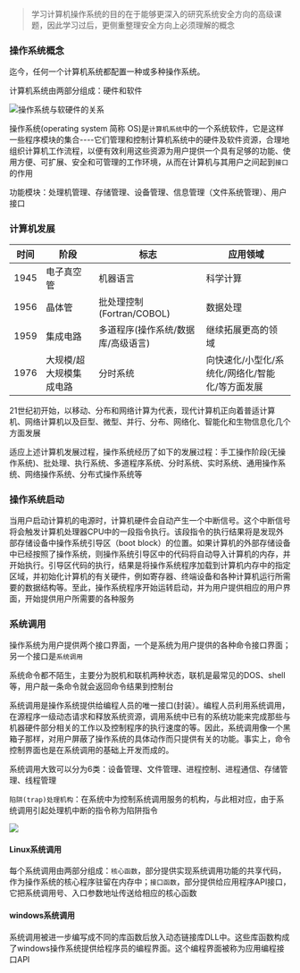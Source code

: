 > 学习计算机操作系统的目的在于能够更深入的研究系统安全方向的高级课题，因此学习过后，更侧重整理安全方向上必须理解的概念

### 操作系统概念

迄今，任何一个计算机系统都配置一种或多种操作系统。

计算机系统由两部分组成：硬件和软件

![操作系统与软硬件的关系](https://cdn.jsdelivr.net/gh/qoo3/imgur@master/bookmaker/1589472392517.png)

操作系统(operating system 简称 OS)是`计算机系统`中的一个系统软件，它是这样一些程序模块的集合----它们管理和控制计算机系统中的硬件及软件资源，合理地组织计算机工作流程，以便有效利用这些资源为用户提供一个具有足够的功能、使用方便、可扩展、安全和可管理的工作环境，从而在计算机与其用户之间起到`接口`的作用

功能模块：处理机管理、存储管理、设备管理、信息管理（文件系统管理）、用户接口

### 计算机发展

| 时间 | 阶段                    | 标志                               | 应用领域                                        |
| ---- | ----------------------- | ---------------------------------- | ----------------------------------------------- |
| 1945 | 电子真空管              | 机器语言                           | 科学计算                                        |
| 1956 | 晶体管                  | 批处理控制(Fortran/COBOL)          | 数据处理                                        |
| 1959 | 集成电路                | 多道程序(操作系统/数据库/高级语言) | 继续拓展更高的领域                              |
| 1976 | 大规模/超大规模集成电路 | 分时系统                           | 向快速化/小型化/系统化/网络化/智能化/等方面发展 |

21世纪初开始，以移动、分布和网络计算为代表，现代计算机正向着普适计算机、网络计算机以及巨型、微型、并行、分布、网络化、智能化和生物信息化几个方面发展

适应上述计算机发展过程，操作系统经历了如下的发展过程：手工操作阶段(无操作系统)、批处理、执行系统、多道程序系统、分时系统、实时系统、通用操作系统、网络操作系统、分布式操作系统等

### 操作系统启动

当用户启动计算机的电源时，计算机硬件会自动产生一个中断信号。这个中断信号将会触发计算机处理器CPU中的一段指令执行。该段指令的执行结果将是发现外部存储设备中操作系统引导区（boot block）的位置。如果计算机的外部存储设备中已经按照了操作系统，则操作系统引导区中的代码将自动导入计算机的内存，并开始执行。引导区代码的执行，结果是将操作系统程序加载到计算机内存中的指定区域，并初始化计算机的有关硬件，例如寄存器、终端设备和各种计算机运行所需要的数据结构等。至此，操作系统程序开始运转启动，并为用户提供相应的用户界面，开始提供用户所需要的各种服务

### 系统调用

操作系统为用户提供两个接口界面，一个是系统为用户提供的各种命令接口界面；另一个接口是`系统调用`

系统命令都不陌生，主要分为脱机和联机两种状态，联机是最常见的DOS、shell等，用户敲一条命令就会返回命令结果到控制台

系统调用是操作系统提供给编程人员的唯一接口(封装）。编程人员利用系统调用，在源程序一级动态请求和释放系统资源，调用系统中已有的系统功能来完成那些与机器硬件部分相关的工作以及控制程序的执行速度的等。因此，系统调用像一个黑箱子那样，对用户屏蔽了操作系统的具体动作而只提供有关的功能。事实上，命令控制界面也是在系统调用的基础上开发而成的。

系统调用大致可以分为6类：设备管理、文件管理、进程控制、进程通信、存储管理、线程管理

`陷阱(trap)处理机构`：在系统中为控制系统调用服务的机构，与此相对应，由于系统调用引起处理机中断的指令称为陷阱指令

![](https://cdn.jsdelivr.net/gh/qoo3/imgur@master/bookmaker/1589472393781.png)

#### Linux系统调用

每个系统调用由两部分组成：`核心函数`，部分提供实现系统调用功能的共享代码，作为操作系统的核心程序驻留在内存中；`接口函数`，部分提供给应用程序API接口，它把系统调用号、入口参数地址传送给相应的核心函数

#### windows系统调用

系统调用被进一步编写成不同的库函数后放入动态链接库DLL中。这些库函数构成了windows操作系统提供给程序员的编程界面。这个编程界面被称为应用编程接口API

